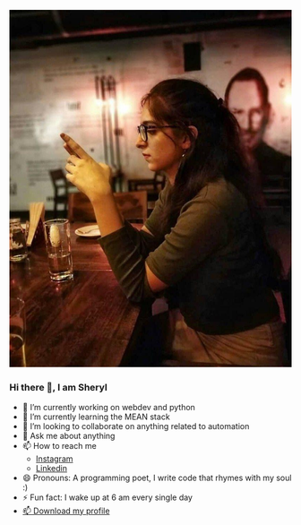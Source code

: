 ![Muskan Chanana](./assets/me.jpg)

### Hi there 👋, I am Sheryl

- 🔭 I’m currently working on webdev and python
- 🌱 I’m currently learning the MEAN stack
- 👯 I’m looking to collaborate on anything related to automation
- 💬 Ask me about anything
- 📫 How to reach me
	- [Instagram](https://instagram.com/sherylc987)
	- [Linkedin](https://www.linkedin.com/in/muskan-chanana-aa740168/)
- 😄 Pronouns: A programming poet, I write code that rhymes with my soul :)
- ⚡ Fun fact: I wake up at 6 am every single day
- [📫 Download my profile](./assets/resume.pdf)
